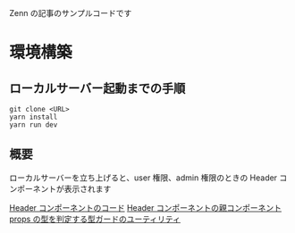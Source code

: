 Zenn の記事のサンプルコードです

# 環境構築

## ローカルサーバー起動までの手順

```
git clone <URL>
yarn install
yarn run dev
```

## 概要

ローカルサーバーを立ち上げると、user 権限、admin 権限のときの Header コンポーネントが表示されます

[Header コンポーネントのコード](src/app/components/Header.tsx)
[Header コンポーネントの親コンポーネント](src/app/page.tsx)
[props の型を判定する型ガードのユーティリティ](src/app/utils/isPropsOfType.ts)
